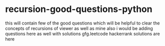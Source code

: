 # recursion-good-questions-python
this will contain few of the good questions which will be helpful to clear the concepts of recursions of viewer as well as mine
also i would be adding questions here as well with solutions
gfg.leetcode hackerrank solutions are here
